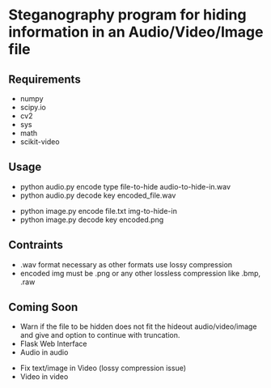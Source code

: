 # Steganography program for hiding information in an Audio/Video/Image file

## Requirements 

- numpy
- scipy.io
- cv2 
- sys
- math
- scikit-video

## Usage

- python audio.py encode type file-to-hide audio-to-hide-in.wav
- python audio.py decode key encoded_file.wav
    >
- python image.py encode file.txt img-to-hide-in
- python image.py decode key encoded.png
    
## Contraints
- .wav format necessary as other formats use lossy compression
- encoded img must be .png or any other lossless compression like .bmp, .raw

## Coming Soon

- Warn if the file to be hidden does not fit the hideout audio/video/image and give and option to continue with truncation.
- Flask Web Interface
- Audio in audio
    > 
- Fix text/image in Video (lossy compression issue)
- Video in video
